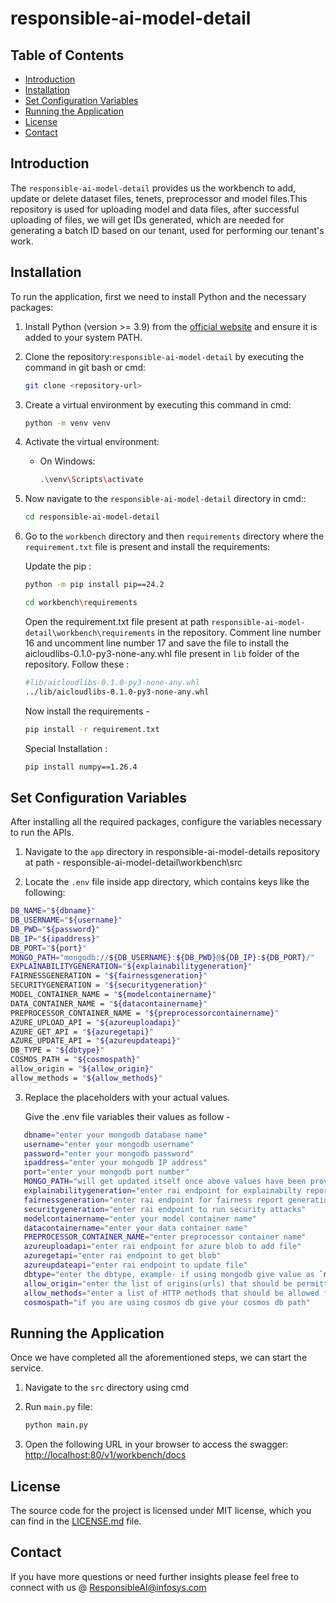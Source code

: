 # responsible-ai-model-detail

## Table of Contents

- [Introduction](#introduction)
- [Installation](#installation)
- [Set Configuration Variables](#set-configuration-variables)
- [Running the Application](#running-the-application)
- [License](#license)
- [Contact](#contact)

## Introduction
The `responsible-ai-model-detail` provides us the workbench to add, update or delete dataset files, tenets, preprocessor and model files.This repository is used for uploading model and data files, after successful uploading of files, we will get IDs generated, which are needed for generating a batch ID based on our tenant, used for performing our tenant's work.


## Installation
To run the application, first we need to install Python and the necessary packages:

1. Install Python (version >= 3.9) from the [official website](https://www.python.org/downloads/) and ensure it is added to your system PATH.

2. Clone the repository:`responsible-ai-model-detail` by executing the command in git bash or cmd:
    ```sh
    git clone <repository-url>
    ```

3. Create a virtual environment by executing this command in cmd:
    ```sh
    python -m venv venv
    ```

4. Activate the virtual environment:
    - On Windows:
        ```sh
        .\venv\Scripts\activate
         ```

5. Now navigate to the `responsible-ai-model-detail` directory in cmd::
    ```sh
    cd responsible-ai-model-detail
    ```

6. Go to the `workbench` directory and then `requirements` directory where the `requirement.txt` file is    present and install the requirements:

   Update the pip :
   ```sh
   python -m pip install pip==24.2
   ```
    
    ```sh
    cd workbench\requirements
    ```
    
    Open the requirement.txt file present at path `responsible-ai-model-detail\workbench\requirements` in the repository. Comment line number 16 and uncomment line number 17 and save the file to install the aicloudlibs-0.1.0-py3-none-any.whl file present in `lib` folder of the         	repository. Follow these : 
    
    ```sh
    #lib/aicloudlibs-0.1.0-py3-none-any.whl
    ../lib/aicloudlibs-0.1.0-py3-none-any.whl
    ```
    
    Now install the requirements - 
    ```sh
    pip install -r requirement.txt
    ```
    Special Installation :
    ```sh
    pip install numpy==1.26.4
    ```
   
## Set Configuration Variables
After installing all the required packages, configure the variables necessary to run the APIs.

1. Navigate to the `app` directory in responsible-ai-model-details repository at path - responsible-ai-model-detail\workbench\src

2. Locate the `.env` file inside app directory, which contains keys like the following:

  ```sh
DB_NAME="${dbname}"
DB_USERNAME="${username}"
DB_PWD="${password}"
DB_IP="${ipaddress}"
DB_PORT="${port}"
MONGO_PATH="mongodb://${DB_USERNAME}:${DB_PWD}@${DB_IP}:${DB_PORT}/"
EXPLAINABILITYGENERATION="${explainabilitygeneration}"
FAIRNESSGENERATION = "${fairnessgeneration}"
SECURITYGENERATION = "${securitygeneration}"
MODEL_CONTAINER_NAME = "${modelcontainername}"
DATA_CONTAINER_NAME = "${datacontainername}"
PREPROCESSOR_CONTAINER_NAME = "${preprocessorcontainername}"
AZURE_UPLOAD_API = "${azureuploadapi}"
AZURE_GET_API = "${azuregetapi}"
AZURE_UPDATE_API = "${azureupdateapi}"
DB_TYPE = "${dbtype}"
COSMOS_PATH = "${cosmospath}"
allow_origin = "${allow_origin}"
allow_methods = "${allow_methods}"
  ```

3. Replace the placeholders with your actual values.

   Give the .env file variables their values as follow -  
```sh
   dbname="enter your mongodb database name"
   username="enter your mongodb username"
   password="enter your mongodb password"
   ipaddress="enter your mongodb IP address"
   port="enter your mongodb port number"
   MONGO_PATH="will get updated itself once above values have been provided"
   explainabilitygeneration="enter rai endpoint for explainabilty report generation"
   fairnessgeneration="enter rai endpoint for fairness report generation"
   securitygeneration="enter rai endpoint to run security attacks"
   modelcontainername="enter your model container name"
   datacontainername="enter your data container name"
   PREPROCESSOR_CONTAINER_NAME="enter preprocessor container name"
   azureuploadapi="enter rai endpoint for azure blob to add file"
   azuregetapi="enter rai endpoint to get blob"
   azureupdateapi="enter rai endpoint to update file"
   dbtype="enter the dbtype, example- if using mongodb give value as `mongo`, if using cosmos db give value as `cosmos`"
   allow_origin="enter the list of origins(urls) that should be permitted to make cross-origin requests."
   allow_methods="enter a list of HTTP methods that should be allowed for cross-origin requests, example - ["GET", "POST", "OPTIONS", "HEAD"]"
   cosmospath="if you are using cosmos db give your cosmos db path"
 ```  

## Running the Application
Once we have completed all the aforementioned steps, we can start the service.

1. Navigate to the `src` directory using cmd

2. Run `main.py` file:
    ```sh
    python main.py
    ```

3. Open the following URL in your browser to access the swagger:
    [http://localhost:80/v1/workbench/docs](http://localhost:80/v1/workbench/docs)


## License
The source code for the project is licensed under MIT license, which you can find in the [LICENSE.md](LICENSE.md) file.


## Contact
If you have more questions or need further insights please feel free to connect with us @ ResponsibleAI@infosys.com
